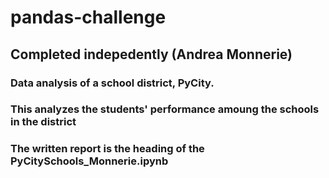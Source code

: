 # pandas-challenge
## Completed indepedently (Andrea Monnerie)

### Data analysis of a school district, PyCity. 
### This analyzes the students' performance amoung the schools in the district
### The written report is the heading of the PyCitySchools_Monnerie.ipynb
